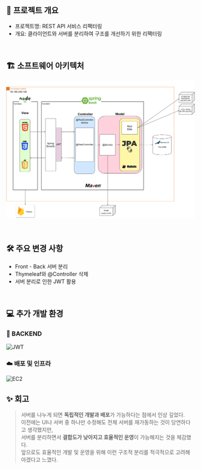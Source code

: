 <br/>

## 📌 프로젝트 개요

- 프로젝트명: REST API 서비스 리팩터링  
- 개요: 클라이언트와 서버를 분리하여 구조를 개선하기 위한 리팩터링

<br/>

## 🏗️ 소프트웨어 아키텍처
![3차 스프린트](./3차%20스프린트.png)

<br/>

## 🛠️ 주요 변경 사항

 - Front - Back 서버 분리
 - Thymeleaf와 @Controller 삭제
 - 서버 분리로 인한 JWT 활용

<br/>

## 💻 추가 개발 환경

### 🧠 BACKEND
![JWT](https://img.shields.io/badge/JWT-000000?style=flat-square&logo=jsonwebtokens&logoColor=white)

### ☁️ 배포 및 인프라
![EC2](https://img.shields.io/badge/AWS_EC2-FF9900?style=flat-square&logo=amazon-ec2&logoColor=white)

## ✨ 회고

> 서버를 나누게 되면 **독립적인 개발과 배포**가 가능하다는 점에서 인상 깊었다.  
> 이전에는 UI나 서버 중 하나만 수정해도 전체 서버를 재가동하는 것이 당연하다고 생각했지만,  
> 서버를 분리하면서 **결합도가 낮아지고 효율적인 운영**이 가능해지는 것을 체감했다.  
> 앞으로도 효율적인 개발 및 운영을 위해 이런 구조적 분리를 적극적으로 고려해야겠다고 느꼈다.
